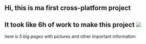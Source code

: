 Hi, this is ma first cross-platform project
---
It took like 6h of work to make this project
![](https://github.com/user-attachments/assets/6360c9c5-b289-4224-bd97-5eec0aad502c) 
---
here is _5 big pages_ with pictures and other important information

